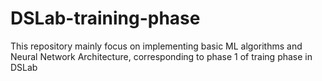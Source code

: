 # DSLab-training-phase

This repository mainly focus on implementing basic ML algorithms and Neural Network Architecture, corresponding to phase 1 of traing phase in DSLab
